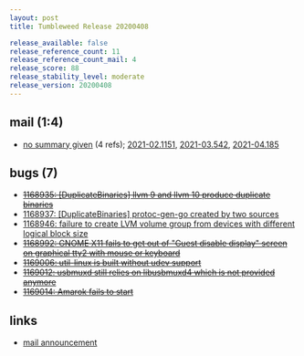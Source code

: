 ```yaml
---
layout: post
title: Tumbleweed Release 20200408

release_available: false
release_reference_count: 11
release_reference_count_mail: 4
release_score: 88
release_stability_level: moderate
release_version: 20200408
---
```


## mail (1:4)

- [no summary given](https://lists.opensuse.org/archives/list/factory@lists.opensuse.org/thread/CQBKNXLODA7Q5FU6MQVTWTNLAMOEFPXG) (4 refs); [2021-02.1151](https://lists.opensuse.org/archives/list/factory@lists.opensuse.org/thread/CQBKNXLODA7Q5FU6MQVTWTNLAMOEFPXG), [2021-03.542](https://lists.opensuse.org/archives/list/factory@lists.opensuse.org/thread/CQBKNXLODA7Q5FU6MQVTWTNLAMOEFPXG), [2021-04.185](https://lists.opensuse.org/archives/list/factory@lists.opensuse.org/thread/CQBKNXLODA7Q5FU6MQVTWTNLAMOEFPXG)

## bugs (7)

<!--more-->

- ~~[1168935: \[DuplicateBinaries\] llvm 9 and llvm 10 produce duplicate binaries](https://bugzilla.opensuse.org/show_bug.cgi?id=1168935)~~
- [1168937: \[DuplicateBinaries\] protoc-gen-go created by two sources](https://bugzilla.opensuse.org/show_bug.cgi?id=1168937)
- [1168946: failure to create LVM volume group from devices with different logical block size](https://bugzilla.opensuse.org/show_bug.cgi?id=1168946)
- ~~[1168992: GNOME X11 fails to get out of "Guest disable display" screen on graphical tty2 with mouse or keyboard](https://bugzilla.opensuse.org/show_bug.cgi?id=1168992)~~
- ~~[1169006: util-linux is built without udev support](https://bugzilla.opensuse.org/show_bug.cgi?id=1169006)~~
- ~~[1169012: usbmuxd still relies on libusbmuxd4 which is not provided anymore](https://bugzilla.opensuse.org/show_bug.cgi?id=1169012)~~
- ~~[1169014: Amarok fails to start](https://bugzilla.opensuse.org/show_bug.cgi?id=1169014)~~



## links

- [mail announcement](https://lists.opensuse.org/archives/list/factory@lists.opensuse.org/thread/CQBKNXLODA7Q5FU6MQVTWTNLAMOEFPXG)
